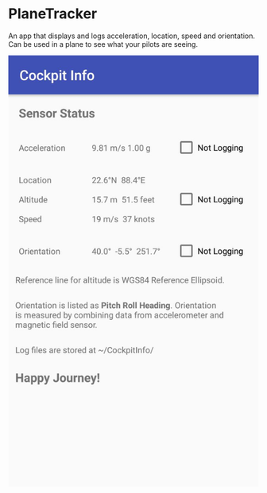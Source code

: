 # PlaneTracker
An app that displays and logs acceleration, location, speed and orientation. Can be used in a plane to see what your pilots are seeing.

![Screenshot](screenshot.png)

